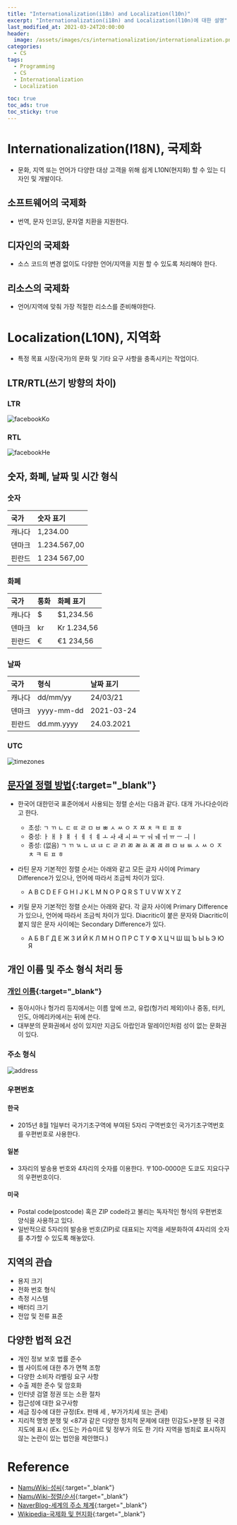 ```yaml
---
title: "Internationalization(i18n) and Localization(l10n)"
excerpt: "Internationalization(i18n) and Localization(l10n)에 대한 설명"
last_modified_at: 2021-03-24T20:00:00
header:
  image: /assets/images/cs/internationalization/internationalization.png
categories:
  - CS
tags:
  - Programming
  - CS
  - Internationalization
  - Localization

toc: true
toc_ads: true
toc_sticky: true
---
```

# Internationalization(I18N), 국제화
- 문화, 지역 또는 언어가 다양한 대상 고객을 위해 쉽게 L10N(현지화) 할 수 있는 디자인 및 개발이다.

## 소프트웨어의 국제화
- 번역, 문자 인코딩, 문자열 치환을 지원한다.

## 디자인의 국제화
- 소스 코드의 변경 없이도 다양한 언어/지역을 지원 할 수 있도록 처리해야 한다.

## 리소스의 국제화
- 언어/지역에 맞춰 가장 적절한 리소스를 준비해야한다.

# Localization(L10N), 지역화
- 특정 목표 시장(국가)의 문화 및 기타 요구 사항을 충족시키는 작업이다.

## LTR/RTL(쓰기 방향의 차이)
### LTR
![facebookKo](../../assets/images/cs/internationalization/facebook_ko.png)
### RTL
![facebookHe](../../assets/images/cs/internationalization/facebook_he.png)

## 숫자, 화폐, 날짜 및 시간 형식
### 숫자

| 국가 | 숫자 표기 |
|:--------|:--------|
| 캐나다 | 1,234.00 |
| 덴마크 | 1.234.567,00 |
| 핀란드 | 1 234 567,00 |

### 화폐

| 국가 | 통화 | 화폐 표기 |
|:--------|:--------|:--------|
| 캐나다 | $ | $1,234.56 |
| 덴마크 | kr | Kr 1.234,56 |
| 핀란드 | € | 	€1 234,56 |

### 날짜

| 국가 | 형식 | 날짜 표기 |
|:--------|:--------|:--------|
| 캐나다 | dd/mm/yy | 24/03/21 |
| 덴마크 | yyyy-mm-dd | 2021-03-24 |
| 핀란드 | dd.mm.yyyy | 24.03.2021 |

### UTC
![timezones](../../assets/images/cs/internationalization/timezones.png)

## [문자열 정렬 방법](https://namu.wiki/w/%EC%A0%95%EB%A0%AC/%EC%88%9C%EC%84%9C){:target="_blank"}
- 한국어
대한민국 표준어에서 사용되는 정렬 순서는 다음과 같다. 대개 가나다순이라고 한다.
  - 초성: ㄱ ㄲ ㄴ ㄷ ㄸ ㄹ ㅁ ㅂ ㅃ ㅅ ㅆ ㅇ ㅈ ㅉ ㅊ ㅋ ㅌ ㅍ ㅎ
  - 중성: ㅏ ㅐ ㅑ ㅒ ㅓ ㅔ ㅕ ㅖ ㅗ ㅘ ㅙ ㅚ ㅛ ㅜ ㅝ ㅞ ㅟ ㅠ ㅡ ㅢ ㅣ
  - 종성: (없음) ㄱ ㄲ ㄳ ㄴ ㄵ ㄶ ㄷ ㄹ ㄺ ㄻ ㄼ ㄽ ㄾ ㄿ ㅀ ㅁ ㅂ ㅄ ㅅ ㅆ ㅇ ㅈ ㅊ ㅋ ㅌ ㅍ ㅎ

- 라틴 문자
기본적인 정렬 순서는 아래와 같고 모든 글자 사이에 Primary Difference가 있으나, 언어에 따라서 조금씩 차이가 있다.
  - A B C D E F G H I J K L M N O P Q R S T U V W X Y Z

- 키릴 문자
기본적인 정렬 순서는 아래와 같다. 각 글자 사이에 Primary Difference가 있으나, 언어에 따라서 조금씩 차이가 있다. Diacritic이 붙은 문자와 Diacritic이 붙지 않은 문자 사이에는 Secondary Difference가 있다.
  - А Б В Г Д Е Ж З И Й К Л М Н О П Р С Т У Ф Х Ц Ч Ш Щ Ъ Ы Ь Э Ю Я

## 개인 이름 및 주소 형식 처리 등
### [개인 이름](https://namu.wiki/w/%EC%84%B1%EC%94%A8){:target="_blank"}
- 동아시아나 헝가리 등지에서는 이름 앞에 쓰고, 유럽(헝가리 제외)이나 중동, 터키, 인도, 아메리카에서는 뒤에 쓴다.
- 대부분의 문화권에서 성이 있지만 지금도 아랍인과 말레이인처럼 성이 없는 문화권이 있다.

### 주소 형식
![address](../../assets/images/cs/internationalization/address.png)

### 우편번호
#### 한국
- 2015년 8월 1일부터 국가기초구역에 부여된 5자리 구역번호인 국가기초구역번호를 우편번호로 사용한다.

#### 일본
- 3자리의 발송용 번호와 4자리의 숫자를 이용한다. 〒100-0000은 도쿄도 지요다구의 우편번호이다.

#### 미국 
- Postal code(postcode) 혹은 ZIP code라고 불리는 독자적인 형식의 우편번호 양식을 사용하고 있다.
- 일반적으로 5자리의 발송용 번호(ZIP)로 대표되는 지역을 세분화하여 4자리의 숫자를 추가할 수 있도록 해놓았다.

## 지역의 관습
- 용지 크기
- 전화 번호 형식
- 측정 시스템
- 배터리 크기
- 전압 및 전류 표준

## 다양한 법적 요건
- 개인 정보 보호 법률 준수
- 웹 사이트에 대한 추가 면책 조항
- 다양한 소비자 라벨링 요구 사항
- 수출 제한 준수 및 암호화
- 인터넷 검열 정권 또는 소환 절차
- 접근성에 대한 요구사항
- 세금 징수에 대한 규정(Ex. 판매 세 , 부가가치세 또는 관세)
- 지리적 명명 분쟁 및 <87과 같은 다양한 정치적 문제에 대한 민감도>분쟁 된 국경 지도에 표시 (Ex. 인도는 카슈미르 및 정부가 의도 한 기타 지역을 범죄로 표시하지 않는 논란이 있는 법안을 제안했다.)

# Reference
- [NamuWiki-성씨](https://namu.wiki/w/%EC%84%B1%EC%94%A8){:target="_blank"}
- [NamuWiki-정렬/순서](https://namu.wiki/w/%EC%A0%95%EB%A0%AC/%EC%88%9C%EC%84%9C){:target="_blank"}
- [NaverBlog-세계의 주소 체계](https://m.blog.naver.com/edizon426/220737608336){:target="_blank"}
- [Wikipedia-국제화 및 현지화](https://ko.wikiarabi.org/wiki/Internationalization_and_localization){:target="_blank"}
